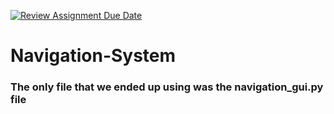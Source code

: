 [![Review Assignment Due Date](https://classroom.github.com/assets/deadline-readme-button-22041afd0340ce965d47ae6ef1cefeee28c7c493a6346c4f15d667ab976d596c.svg)](https://classroom.github.com/a/ozE9Ut3S)
# Navigation-System
### The only file that we ended up using was the navigation_gui.py file 

